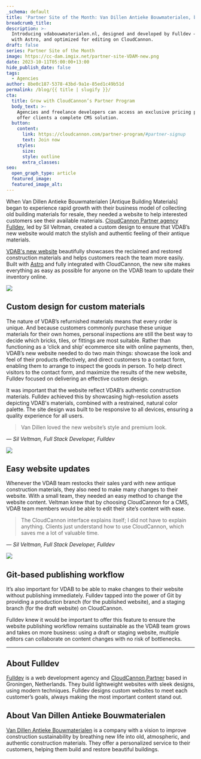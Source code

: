 ```yaml
---
_schema: default
title: 'Partner Site of the Month: Van Dillen Antieke Bouwmaterialen, by Fulldev'
breadcrumb_title:
description: >-
  Introducing vdabouwmaterialen.nl, designed and developed by Fulldev — built
  with Astro, and optimized for editing on CloudCannon.
draft: false
series: Partner Site of the Month
image: https://cc-dam.imgix.net/partner-site-VDAM-new.png
date: 2023-10-11T05:00:00+13:00
hide_publish_date: false
tags:
  - Agencies
author: 8be0c187-5378-43bd-9a1e-85ed1c49b51d
permalink: /blog/{{ title | slugify }}/
cta:
  title: Grow with CloudCannon’s Partner Program
  body_text: >-
    Agencies and freelance developers can access an exclusive pricing plan, and
    offer clients a complete CMS solution.
  button:
    content:
      link: https://cloudcannon.com/partner-program/#partner-signup
      text: Join now
    styles:
      size:
      style: outline
      extra_classes:
seo:
  open_graph_type: article
  featured_image:
  featured_image_alt:
---
```

When Van Dillen Antieke Bouwmaterialen \[Antique Building Materials\] began to experience rapid growth with their business model of collecting old building materials for resale, they needed a website to help interested customers see their available materials. <a target="_blank" rel="noopener" href="https://cloudcannon.com/partner-program/">CloudCannon Partner agency</a> <a target="_blank" rel="noopener" href="https://full.dev/">Fulldev</a>, led by Sil Veltman, created a custom design to ensure that VDAB’s new website would match the stylish and authentic feeling of their antique materials.

<a target="_blank" rel="noopener" href="https://vdabouwmaterialen.nl/">VDAB's new website</a> beautifully showcases the reclaimed and restored construction materials and helps customers reach the team more easily. Built with <a target="_blank" rel="noopener" href="https://astro.build/">Astro</a> and fully integrated with CloudCannon, the new site makes everything as easy as possible for anyone on the VDAB team to update their inventory online.

![](https://cc-dam.imgix.net/VDAM-materials-rounded.png)

## Custom design for custom materials

The nature of VDAB’s refurnished materials means that every order is unique. And because customers commonly purchase these unique materials for their own homes, personal inspections are still the best way to decide which bricks, tiles, or fittings are most suitable. Rather than functioning as a ‘click and ship’ ecommerce site with online payments, then, VDAB’s new website needed to do two main things: showcase the look and feel of their products effectively, and direct customers to a contact form, enabling them to arrange to inspect the goods in person. To help direct visitors to the contact form, and maximize the results of the new website, Fulldev focused on delivering an effective custom design.

It was important that the website reflect VDAB’s authentic construction materials. Fulldev achieved this by showcasing high-resolution assets depicting VDAB's materials, combined with a restrained, natural color palette. The site design was built to be responsive to all devices, ensuring a quality experience for all users.

> Van Dillen loved the new website’s style and premium look.

*— Sil Veltman, Full Stack Developer, Fulldev​​​​*

![](https://cc-dam.imgix.net/VDAM-materials-interface-rounded.png)

## Easy website updates

Whenever the VDAB team restocks their sales yard with new antique construction materials, they also need to make many changes to their website. With a small team, they needed an easy method to change the website content. Veltman knew that by choosing CloudCannon for a CMS, VDAB team members would be able to edit their site’s content with ease.

> The CloudCannon interface explains itself; I did not have to explain anything. Clients just understand how to use CloudCannon, which saves me a lot of valuable time.

*— Sil Veltman, Full Stack Developer, Fulldev​​​​*

![](https://cc-dam.imgix.net/partner-site-VDAB-branching.png)

## Git-based publishing workflow

It’s also important for VDAB to be able to make changes to their website without publishing immediately. Fulldev tapped into the power of Git by providing a production branch (for the published website), and a staging branch (for the draft website) on CloudCannon.

Fulldev knew it would be important to offer this feature to ensure the website publishing workflow remains sustainable as the VDAB team grows and takes on more business: using a draft or staging website, multiple editors can collaborate on content changes with no risk of bottlenecks.

---

## About Fulldev

<a target="_blank" rel="noopener" href="https://full.dev/">Fulldev</a> is a web development agency and <a target="_blank" rel="noopener" href="https://cloudcannon.com/partner-program/">CloudCannon Partner</a> based in Groningen, Netherlands. They build lightweight websites with sleek designs, using modern techniques. Fulldev designs custom websites to meet each customer’s goals, always making the most important content stand out.

## About Van Dillen Antieke Bouwmaterialen

<a target="_blank" rel="noopener" href="https://vdabouwmaterialen.nl/">Van Dillen Antieke Bouwmaterialen</a> is a company with a vision to improve construction sustainability by breathing new life into old, atmospheric, and authentic construction materials. They offer a personalized service to their customers, helping them build and restore beautiful buildings.